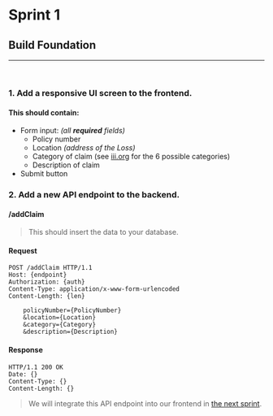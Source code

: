 # Sprint 1
## Build Foundation

---
<br/>

### 1. Add a responsive UI screen to the frontend.

#### This should contain:

- Form input: _(all **required** fields)_
    - Policy number
    - Location _(address of the Loss)_
    - Category of claim (see [iii.org](https://www.iii.org/publications/insurance-handbook/insurance-basics/auto-insurance-basics) for the 6 possible categories)
    - Description of claim
- Submit button  


### 2. Add a new API endpoint to the backend.

#### /addClaim
    
> This should insert the data to your database.
    
#### Request


```http
POST /addClaim HTTP/1.1
Host: {endpoint}
Authorization: {auth}
Content-Type: application/x-www-form-urlencoded
Content-Length: {len}

    policyNumber={PolicyNumber}
    &location={Location}
    &category={Category}
    &description={Description}
```
    
#### Response
    
```http
HTTP/1.1 200 OK
Date: {}
Content-Type: {}
Content-Length: {}
```

> We will integrate this API endpoint into our frontend in [the next sprint](Sprints/2.md).
